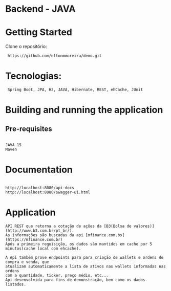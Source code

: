 # Backend - JAVA
# Getting Started
Clone o repositório:
<pre><code> https://github.com/eltonmmoreira/demo.git</code></pre>

# Tecnologias:
<pre><code> Spring Boot, JPA, H2, JAVA, Hibernate, REST, ehCache, JUnit</code></pre>

# Building and running the application
## Pre-requisites
<pre><code>
JAVA 15
Maven
</code></pre>

# Documentation
<pre><code>
http://localhost:8080/api-docs
http://localhost:8080/swagger-ui.html
</code></pre>

# Application
<pre><code>API REST que retorna a cotação de ações da [B3(Bolsa de valores)](http://www.b3.com.br/pt_br/). 
As informações são buscadas da api [mfinance.com.bs](https://mfinance.com.br)
Após a primeira requisição, os dados são mantidos em cache por 5 minutos(cache local com ehcache).

A Api também prove endpoints para para criação de wallets e ordens de compra e venda, que
atualizam automaticamente a lista de ativos nas wallets informadas nas ordens
com a quantidade, ticker, preço médio, etc...
Api desenvolvida para fins de demonstração, bem como os dados listados.
</code></pre>
